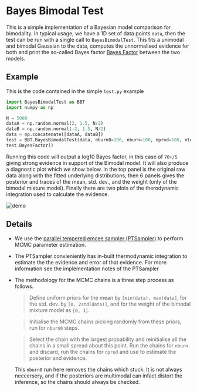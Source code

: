 # Bayes Bimodal Test

This is a simple implementation of a Bayesian model comparison for bimodality.
In typical usage, we have a 1D set of data points `data`, then the test can be
run with a single call to `BayesBimodalTest`. This fits a unimodal and bimodal
Gaussian to the data, computes the unnormalised evidence for both and print
the so-called Bayes factor [Bayes Factor](https://en.wikipedia.org/wiki/Bayes_factor)
between the two models.

## Example

This is the code contained in the simple `test.py` example

``` python
import BayesBimodalTest as BBT
import numpy as np

N = 5000
dataA = np.random.normal(2, 1.5, N/2)
dataB = np.random.normal(-2, 1.5, N/2)
data = np.concatenate([dataA, dataB])
test = BBT.BayesBimodalTest(data, nburn0=100, nburn=100, nprod=100, ntemps=50)
test.BayesFactor()
```

Running this code will output a log10 Bayes factor, in this case of `70+/5` giving
strong evidence in support of the Bimodal model. It will also produce a
diagnostic plot which we show below. In the top panel is the
original raw data along with the fitted underlying distributions, then 6 panels
gives the posterior and traces of the mean, std. dev., and the weight (only of
the bimodal mixture model). Finally there are two plots of the therodynamic
integration used to calculate the evidence.

![demo]("diagnostic.pdf")

## Details

* We use the [parallel tempered emcee sampler (PTSampler)](http://dan.iel.fm/emcee/current/user/pt/)  to perform MCMC parameter estimation.

* The PTSampler convieniently has in-built thermodynamic integration to estimate the
  the evidence and error of that evidence. For more information see the implementation
  notes of the PTSampler

* The methodology for the MCMC chains is a three step process as follows.

  > Define uniform priors for the mean by `[min(data), max(data]`, for the
    std. dev. by `[0, 2std(data)]`, and for the weight of the bimodal mixture
     model as `[0, 1]`.

  > Initialise
  the MCMC chains picking randomly from these priors, run for `nburn0` steps.

  > Select the chain with the largest probability and reinitialise all the chains
  in a small spread about this point. Run the chains for `nburn` and discard,
  run the chains for `nprod` and use to estimate the posterior and evidence.

  This `nburn0` run here removes the chains which stuck. It is not always neccersery,
  and if the posteriors are multimodal can infact distort the inference, so the
  chains should always be checked.


